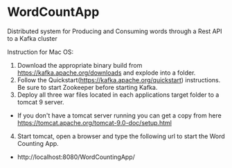 # WordCountApp
Distributed system for Producing and Consuming words through a Rest API to a Kafka cluster

Instruction for Mac OS:

1. Download the appropriate binary build from https://kafka.apache.org/downloads and explode into a folder.
2. Follow the Quickstart(https://kafka.apache.org/quickstart) instructions. Be sure to start Zookeeper before starting Kafka.
3. Deploy all three war files located in each applications target folder to a tomcat 9 server.
  - If you don't have a tomcat server running you can get a copy from here https://tomcat.apache.org/tomcat-9.0-doc/setup.html
4. Start tomcat, open a browser and type the following url to start the Word Counting App.
  - http://localhost:8080/WordCountingApp/

